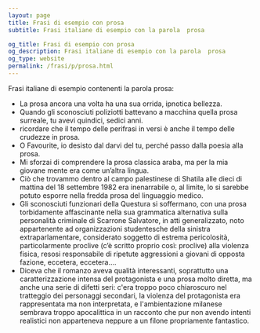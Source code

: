 ```yaml
---
layout: page
title: Frasi di esempio con prosa 
subtitle: Frasi italiane di esempio con la parola  prosa

og_title: Frasi di esempio con prosa 
og_description: Frasi italiane di esempio con la parola  prosa
og_type: website
permalink: /frasi/p/prosa.html
---
```


Frasi italiane di esempio contenenti la parola prosa:


- La prosa ancora una volta ha una sua orrida, ipnotica bellezza.
- Quando gli sconosciuti poliziotti battevano a macchina quella prosa surreale, tu avevi quindici, sedici anni.
- ricordare che il tempo delle perifrasi in versi è anche il tempo delle crudezze in prosa.
- O Favourite, io desisto dal darvi del tu, perché passo dalla poesia alla prosa.
- Mi sforzai di comprendere la prosa classica araba, ma per la mia giovane mente era come un’altra lingua.
- Ciò che trovammo dentro al campo palestinese di Shatila alle dieci di mattina del 18 settembre 1982 era inenarrabile o, al limite, lo si sarebbe potuto esporre nella fredda prosa del linguaggio medico.
- Gli sconosciuti funzionari della Questura si soffermano, con una prosa torbidamente affascinante nella sua grammatica alternativa sulla personalità criminale di Scarrone Salvatore, in atti generalizzato, noto appartenente ad organizzazioni studentesche della sinistra extraparlamentare, considerato soggetto di estrema pericolosità, particolarmente proclive (c’è scritto proprio così: proclive) alla violenza fisica, resosi responsabile di ripetute aggressioni a giovani di opposta fazione, eccetera, eccetera….
- Diceva che il romanzo aveva qualità interessanti, soprattutto una caratterizzazione intensa del protagonista e una prosa molto diretta, ma anche una serie di difetti seri: c'era troppo poco chiaroscuro nel tratteggio dei personaggi secondari, la violenza del protagonista era rappresentata ma non interpretata, e l'ambientazione milanese sembrava troppo apocalittica in un racconto che pur non avendo intenti realistici non apparteneva neppure a un filone propriamente fantastico.

